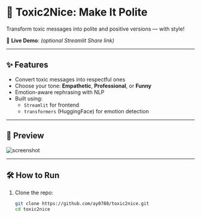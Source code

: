 # 💬 Toxic2Nice: Make It Polite

Transform toxic messages into polite and positive versions — with style!

🚀 **Live Demo**: _(optional Streamlit Share link)_

---

## ✨ Features

- Convert toxic messages into respectful ones
- Choose your tone: **Empathetic**, **Professional**, or **Funny**
- Emotion-aware rephrasing with NLP
- Built using:
  - `Streamlit` for frontend
  - `transformers` (HuggingFace) for emotion detection

---

## 📸 Preview

![screenshot](https://your-screenshot-url-if-uploaded)

---

## 🛠 How to Run

1. Clone the repo:
   ```bash
   git clone https://github.com/ay0788/toxic2nice.git
   cd toxic2nice
